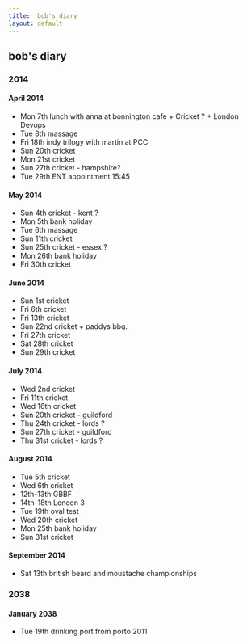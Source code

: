 ```yaml
---
title:  bob's diary
layout: default
---
```

## bob's diary ##

### 2014 ###

#### April 2014 ####

* Mon 7th lunch with anna at bonnington cafe + Cricket ? + London Devops
* Tue 8th massage
* Fri 18th indy trilogy with martin at PCC
* Sun 20th cricket
* Mon 21st cricket
* Sun 27th cricket - hampshire?
* Tue 29th ENT appointment 15:45

#### May 2014 ####

* Sun 4th cricket - kent ?
* Mon 5th bank holiday
* Tue 6th massage
* Sun 11th cricket
* Sun 25th cricket - essex ?
* Mon 26th bank holiday
* Fri 30th cricket

#### June 2014 ####

* Sun 1st cricket
* Fri 6th cricket
* Fri 13th cricket
* Sun 22nd cricket + paddys bbq.
* Fri 27th cricket
* Sat 28th cricket
* Sun 29th cricket

#### July 2014 ####

* Wed 2nd cricket
* Fri 11th cricket
* Wed 16th cricket
* Sun 20th cricket - guildford
* Thu 24th cricket - lords ?
* Sun 27th cricket - guildford
* Thu 31st cricket - lords ?

#### August 2014 ####

* Tue 5th cricket
* Wed 6th cricket
* 12th-13th GBBF
* 14th-18th Loncon 3
* Tue 19th oval test
* Wed 20th cricket
* Mon 25th bank holiday
* Sun 31st cricket

#### September 2014 ####

* Sat 13th british beard and moustache championships


### 2038 ###

#### January 2038 ####

* Tue 19th drinking port from porto 2011

